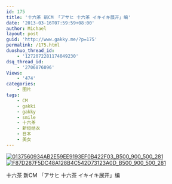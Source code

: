 ```yaml
---
id: 175
title: '十六茶 新CM 「アサヒ 十六茶 イキイキ展开」编'
date: '2013-03-16T07:59:59+08:00'
author: Michael
layout: post
guid: 'http://www.gakky.me/?p=175'
permalink: /175.html
duoshuo_thread_id:
    - '1272072281174049230'
dsq_thread_id:
    - '2706876096'
Views:
    - '474'
categories:
    - 图片
tags:
    - CM
    - gakki
    - gakky
    - smile
    - 十六茶
    - 新垣结衣
    - 日本
    - 美女
---
```


[![0137560934AB2E59EE9193EF0B422F03_B500_900_500_281](http://www.yui-aragaki.org/wp-content/uploads/img/0137560934AB2E59EE9193EF0B422F03_B500_900_500_281.jpeg)](http://www.yui-aragaki.org/wp-content/uploads/img/0137560934AB2E59EE9193EF0B422F03_B1280_1280_1280_720.jpeg) [![F87D287F5DC48A128B4C542D73123A0D_B500_900_500_281](http://www.yui-aragaki.org/wp-content/uploads/img/F87D287F5DC48A128B4C542D73123A0D_B500_900_500_281.jpeg)](http://www.yui-aragaki.org/wp-content/uploads/img/F87D287F5DC48A128B4C542D73123A0D_B1280_1280_1280_720.jpeg)

十六茶 新CM <span>「アサヒ 十六茶 イキイキ展开」编</span>